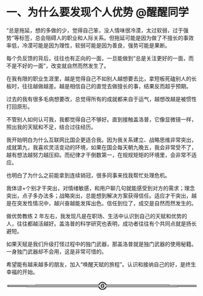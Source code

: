 # 一、为什么要发现个人优势 @醒醒同学

“总是拖延，想的多做的少，觉得自己笨，没人情味很冷漠，太过软弱，过于强势”等标签，总会阻碍人的职业和人际关系。但拖延可能是因为做了不擅长的事效率低，冷漠可能是因为理性，软弱可能是因为善良，强势可能是果断。

每个负反馈的背后，往往也有正向的一面，一旦能做到“总是关注更好的一面，而不是不好的一面”，改变就自然而然发生了。

在我有限的职业生涯里，越是觉得自己不如别人越想要去比，拿短板死磕别人的长板时，往往越做越差。越是相信自己的直觉去做擅长的事，结果反而超乎预期。

过去的我有很多毛病想要改，总觉得所有的成就都来自于运气，越想改越是被惯性打回原形。

不管别人如何认可我，我都觉得自己不够好。直到接触盖洛普，它像显微镜一样，照出我的天赋和不足，结合过往经历。

我开始明白为什么互联网比国企更适合我。因为我关系建立、战略思维非常突出，成就第九，我喜欢灵活变动的环境，如果在国企每天朝九晚五，我会非常受不了，越有想法越努力越压抑。而纪律才干倒数第一，在规规矩矩的环境里，会非常不适应。

也明白了为什么之前能拿到连续销冠，很多同事来找我帮忙处理危机。

我体谅+个别才干突出，对情绪敏感，和用户聊几句就能感受到对方的需求；理念突出，点子多办法多；战略突出，总能想到解决方案获得信任。适应才干突出，越是在突发性情况中，越兴奋越能发挥出色。信任到位了，成交是自然而然发生的。

做优势教练 2 年左右，我发现凡是在职场、生活中认识到自己的天赋和优势的人，往往都越活越好。盖洛普的科学研究也表明，成功者往往有个共同点就是扬长避短。

如果天赋是我们升级打怪过程中的独门武器，那盖洛普就是独门武器的使用秘籍。一身独门武器却不会用，这是非常可惜的。

希望能有越来越多的朋友，加入“唤醒天赋的旅程”。认识和接纳自己的好，是终生幸福的开始。

![](img/6c7de331872a8117bb5e80b7aec8953a.png)